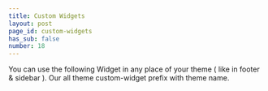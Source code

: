 ```yaml
---
title: Custom Widgets
layout: post
page_id: custom-widgets
has_sub: false
number: 18
---
```


You can use the following Widget in any place of your theme ( like in footer & sidebar ). Our all theme custom-widget prefix with theme name.

<img alt="" src="{{ 'assets/images/koncrete_theme/custom-widget/custom-widget-1.jpg' | relative_url }}">
